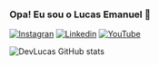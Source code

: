 
### Opa! Eu sou o Lucas Emanuel 👋

[![Instagran](https://img.shields.io/badge/Instagram-E4405F?style=for-the-badge&logo=instagram&logoColor=white)](https://www.instagram.com/lucasefdl/)
[![Linkedin](https://img.shields.io/badge/LinkedIn-0077B5?style=for-the-badge&logo=linkedin&logoColor=white)]()
[![YouTube](https://img.shields.io/badge/YouTube-FF0000?style=for-the-badge&logo=youtube&logoColor=white)](https://www.youtube.com/channel/UCbV5Frijo3b2MKHm2hpSjhA)

![DevLucas GitHub stats](https://github-readme-stats.vercel.app/api?username=LucasEfdl&show_icons=true&theme=dracula)
